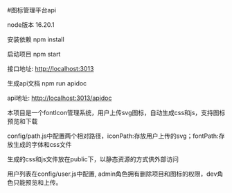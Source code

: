 #图标管理平台api

node版本 16.20.1

安装依赖 
npm install

启动项目 npm start

接口地址: [http://localhost:3013](http://localhost:3013)

生成api文档 npm run apidoc

api地址: [http://localhost:3013/apidoc](http://localhost:3013/apidoc)

本项目是一个fontIcon管理系统，用户上传svg图标，自动生成css和js，支持图标预览和下载

config/path.js中配置两个相对路径，iconPath:存放用户上传的svg；fontPath:存放生成的字体和css文件

生成的css和js文件放在public下，以静态资源的方式供外部访问

用户列表在config/user.js中配置, admin角色拥有删除项目和图标的权限，dev角色只能预览和上传。



